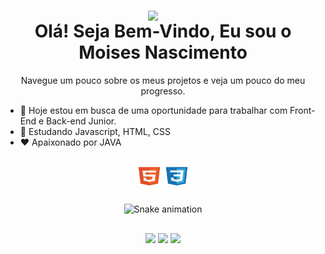 ### 
<div align="center">
  <img align="right" width="276" src="https://media.tenor.com/eFWg68USeZgAAAAd/computer-hacker-fallout.gif" />
</div>


<div align="center">
  <h1 align="center">
    Olá! Seja Bem-Vindo, Eu sou o Moises Nascimento
  </h1>
  <p>
    Navegue um pouco sobre os meus projetos e veja um pouco do meu progresso.
  </p>
</div>


- 🔭 Hoje estou em busca de uma oportunidade para trabalhar com Front-End e Back-end Junior.
- 🌱 Estudando Javascript, HTML, CSS
- ❤️ Apaixonado por JAVA
  
<div align="center" style="display: inline_block"><br>
  <img align="center" alt="felipe-HTML" height="30" width="40" src="https://raw.githubusercontent.com/devicons/devicon/master/icons/html5/html5-original.svg">
  <img align="center" alt="felipe-CSS" height="30" width="40" src="https://raw.githubusercontent.com/devicons/devicon/master/icons/css3/css3-original.svg">
</div>

##
<div align="center">

  ![Snake animation](https://github.com/danielbped/danielbped/blob/output/github-contribution-grid-snake.svg)
  
</div>

##

<div align="center">
   <a href="https://www.instagram.com/drftfelipe/" target="_blank"><img src="https://img.shields.io/badge/-Instagram-%23E4405F?style=for-the-badge&logo=instagram&logoColor=white" target="_blank"></a>
  <a href = "mailto:moisesinvestidor1994@gmail.com"><img src="https://img.shields.io/badge/-Gmail-%23333?style=for-the-badge&logo=gmail&logoColor=white" target="_blank"></a>
  <a href="(https://www.linkedin.com/in/moises-nascimento-669320332/)/" target="_blank"><img src="https://img.shields.io/badge/-LinkedIn-%230077B5?style=for-the-badge&logo=linkedin&logoColor=white" target="_blank"></a> 
</div>
